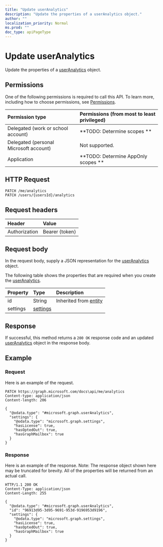 ```yaml
---
title: "Update userAnalytics"
description: "Update the properties of a userAnalytics object."
author: ""
localization_priority: Normal
ms.prod: ""
doc_type: apiPageType
---
```


# Update userAnalytics

Update the properties of a [userAnalytics](../resources/useranalytics.md) object.

## Permissions
One of the following permissions is required to call this API. To learn more, including how to choose permissions, see [Permissions](/concepts/permissions-reference.md).

|Permission type|Permissions (from most to least privileged)|
|:---|:---|
|Delegated (work or school account)|**TODO: Determine scopes **|
|Delegated (personal Microsoft account)|Not supported.|
|Application|**TODO: Determine AppOnly scopes **|

## HTTP Request
<!-- {
  "blockType": "ignored"
}
-->
``` http
PATCH /me/analytics
PATCH /users/{usersId}/analytics
```

## Request headers
|Header|Value|
|:---|:---|
|Authorization|Bearer {token}|

## Request body
In the request body, supply a JSON representation for the [userAnalytics](../resources/userAnalytics.md) object.

The following table shows the properties that are required when you create the [userAnalytics](../resources/useranalytics.md).

|Property|Type|Description|
|:---|:---|:---|
|id|String| Inherited from [entity](../resources/entity.md)|
|settings|[settings](../resources/settings.md)||



## Response
If successful, this method returns a `200 OK` response code and an updated [userAnalytics](../resources/useranalytics.md) object in the response body.

## Example

### Request
Here is an example of the request.
<!-- {
  "blockType": "request",
  "name": "update_useranalytics"
}
-->
``` http
PATCH https://graph.microsoft.com/docs\api/me/analytics
Content-type: application/json
Content-length: 206

{
  "@odata.type": "#microsoft.graph.userAnalytics",
  "settings": {
    "@odata.type": "microsoft.graph.settings",
    "hasLicense": true,
    "hasOptedOut": true,
    "hasGraphMailbox": true
  }
}
```

### Response
Here is an example of the response. Note: The response object shown here may be truncated for brevity. All of the properties will be returned from an actual call.
<!-- {
  "blockType": "response",
  "truncated": true
}
-->
``` http
HTTP/1.1 200 OK
Content-Type: application/json
Content-Length: 255

{
  "@odata.type": "#microsoft.graph.userAnalytics",
  "id": "96913d95-3d95-9691-953d-9196953d9196",
  "settings": {
    "@odata.type": "microsoft.graph.settings",
    "hasLicense": true,
    "hasOptedOut": true,
    "hasGraphMailbox": true
  }
}
```

